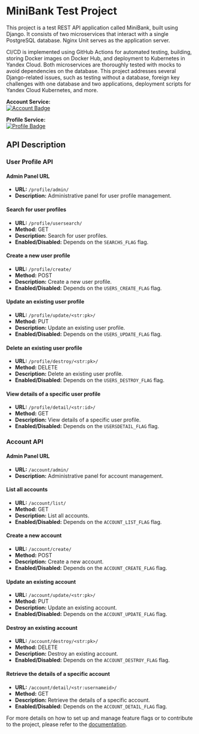 # MiniBank Test Project

This project is a test REST API application called MiniBank, built using Django. It consists of two microservices that interact with a single PostgreSQL database. Nginx Unit serves as the application server. 

CI/CD is implemented using GitHub Actions for automated testing, building, storing Docker images on Docker Hub, and deployment to Kubernetes in Yandex Cloud. Both microservices are thoroughly tested with mocks to avoid dependencies on the database. This project addresses several Django-related issues, such as testing without a database, foreign key challenges with one database and two applications, deployment scripts for Yandex Cloud Kubernetes, and more.

**Account Service:**  
[![Account Badge](https://codecov.io/gh/joker2017/mini_work_k8s/graph/badge.svg?token=88NZMRH8CR&flag=account)](https://codecov.io/gh/joker2017/mini_work_k8s)

**Profile Service:**  
[![Profile Badge](https://codecov.io/gh/joker2017/mini_work_k8s/graph/badge.svg?token=88NZMRH8CR&flag=profile)](https://codecov.io/gh/joker2017/mini_work_k8s)

## API Description

### User Profile API

#### Admin Panel URL
- **URL:** `/profile/admin/`
- **Description:** Administrative panel for user profile management.

#### Search for user profiles
- **URL:** `/profile/usersearch/`
- **Method:** GET
- **Description:** Search for user profiles.
- **Enabled/Disabled:** Depends on the `SEARCHS_FLAG` flag.

#### Create a new user profile
- **URL:** `/profile/create/`
- **Method:** POST
- **Description:** Create a new user profile.
- **Enabled/Disabled:** Depends on the `USERS_CREATE_FLAG` flag.

#### Update an existing user profile
- **URL:** `/profile/update/<str:pk>/`
- **Method:** PUT
- **Description:** Update an existing user profile.
- **Enabled/Disabled:** Depends on the `USERS_UPDATE_FLAG` flag.

#### Delete an existing user profile
- **URL:** `/profile/destroy/<str:pk>/`
- **Method:** DELETE
- **Description:** Delete an existing user profile.
- **Enabled/Disabled:** Depends on the `USERS_DESTROY_FLAG` flag.

#### View details of a specific user profile
- **URL:** `/profile/detail/<str:id>/`
- **Method:** GET
- **Description:** View details of a specific user profile.
- **Enabled/Disabled:** Depends on the `USERSDETAIL_FLAG` flag.

### Account API

#### Admin Panel URL
- **URL:** `/account/admin/`
- **Description:** Administrative panel for account management.

#### List all accounts
- **URL:** `/account/list/`
- **Method:** GET
- **Description:** List all accounts.
- **Enabled/Disabled:** Depends on the `ACCOUNT_LIST_FLAG` flag.

#### Create a new account
- **URL:** `/account/create/`
- **Method:** POST
- **Description:** Create a new account.
- **Enabled/Disabled:** Depends on the `ACCOUNT_CREATE_FLAG` flag.

#### Update an existing account
- **URL:** `/account/update/<str:pk>/`
- **Method:** PUT
- **Description:** Update an existing account.
- **Enabled/Disabled:** Depends on the `ACCOUNT_UPDATE_FLAG` flag.

#### Destroy an existing account
- **URL:** `/account/destroy/<str:pk>/`
- **Method:** DELETE
- **Description:** Destroy an existing account.
- **Enabled/Disabled:** Depends on the `ACCOUNT_DESTROY_FLAG` flag.

#### Retrieve the details of a specific account
- **URL:** `/account/detail/<str:usernameid>/`
- **Method:** GET
- **Description:** Retrieve the details of a specific account.
- **Enabled/Disabled:** Depends on the `ACCOUNT_DETAIL_FLAG` flag.

For more details on how to set up and manage feature flags or to contribute to the project, please refer to the [documentation](https://github.com/joker2017/mini_work_k8s/wiki).